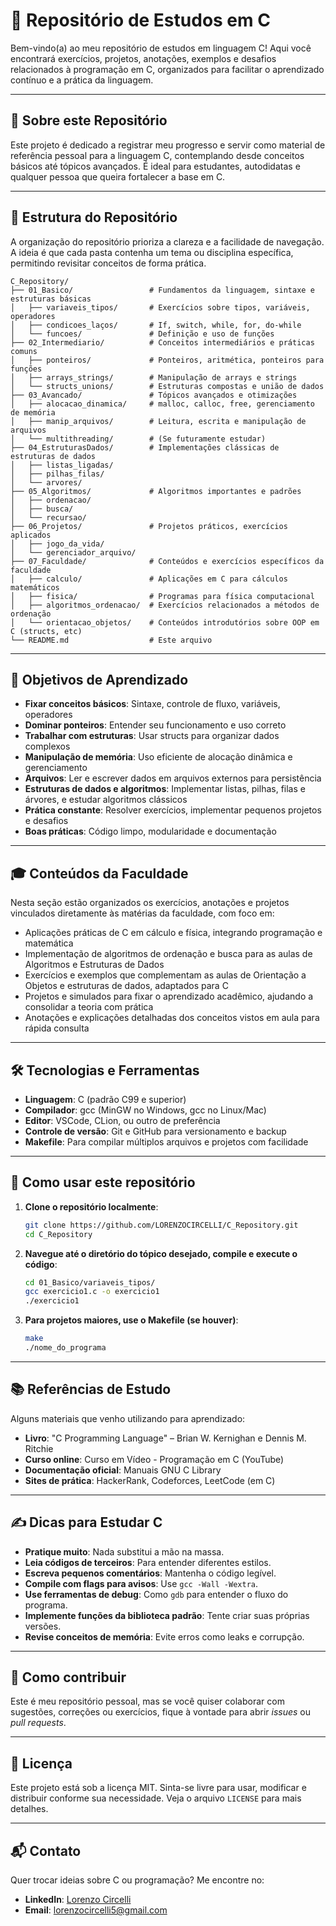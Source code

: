 # 📘 Repositório de Estudos em C

Bem-vindo(a) ao meu repositório de estudos em linguagem C! Aqui você encontrará exercícios, projetos, anotações, exemplos e desafios relacionados à programação em C, organizados para facilitar o aprendizado contínuo e a prática da linguagem.

---

## 📖 Sobre este Repositório

Este projeto é dedicado a registrar meu progresso e servir como material de referência pessoal para a linguagem C, contemplando desde conceitos básicos até tópicos avançados. É ideal para estudantes, autodidatas e qualquer pessoa que queira fortalecer a base em C.

---

## 📂 Estrutura do Repositório

A organização do repositório prioriza a clareza e a facilidade de navegação. A ideia é que cada pasta contenha um tema ou disciplina específica, permitindo revisitar conceitos de forma prática.

```plaintext
C_Repository/
├── 01_Basico/                 # Fundamentos da linguagem, sintaxe e estruturas básicas
│   ├── variaveis_tipos/       # Exercícios sobre tipos, variáveis, operadores
│   ├── condicoes_laços/       # If, switch, while, for, do-while
│   └── funcoes/               # Definição e uso de funções
├── 02_Intermediario/          # Conceitos intermediários e práticas comuns
│   ├── ponteiros/             # Ponteiros, aritmética, ponteiros para funções
│   ├── arrays_strings/        # Manipulação de arrays e strings
│   └── structs_unions/        # Estruturas compostas e união de dados
├── 03_Avancado/               # Tópicos avançados e otimizações
│   ├── alocacao_dinamica/     # malloc, calloc, free, gerenciamento de memória
│   ├── manip_arquivos/        # Leitura, escrita e manipulação de arquivos
│   └── multithreading/        # (Se futuramente estudar)
├── 04_EstruturasDados/        # Implementações clássicas de estruturas de dados
│   ├── listas_ligadas/
│   ├── pilhas_filas/
│   └── arvores/
├── 05_Algoritmos/             # Algoritmos importantes e padrões
│   ├── ordenacao/
│   ├── busca/
│   └── recursao/
├── 06_Projetos/               # Projetos práticos, exercícios aplicados
│   ├── jogo_da_vida/
│   └── gerenciador_arquivo/
├── 07_Faculdade/              # Conteúdos e exercícios específicos da faculdade
│   ├── calculo/               # Aplicações em C para cálculos matemáticos
│   ├── fisica/                # Programas para física computacional
│   ├── algoritmos_ordenacao/  # Exercícios relacionados a métodos de ordenação
│   └── orientacao_objetos/    # Conteúdos introdutórios sobre OOP em C (structs, etc)
└── README.md                  # Este arquivo
```

---

## 🎯 Objetivos de Aprendizado

- **Fixar conceitos básicos**: Sintaxe, controle de fluxo, variáveis, operadores
- **Dominar ponteiros**: Entender seu funcionamento e uso correto
- **Trabalhar com estruturas**: Usar structs para organizar dados complexos
- **Manipulação de memória**: Uso eficiente de alocação dinâmica e gerenciamento
- **Arquivos**: Ler e escrever dados em arquivos externos para persistência
- **Estruturas de dados e algoritmos**: Implementar listas, pilhas, filas e árvores, e estudar algoritmos clássicos
- **Prática constante**: Resolver exercícios, implementar pequenos projetos e desafios
- **Boas práticas**: Código limpo, modularidade e documentação

---

## 🎓 Conteúdos da Faculdade

Nesta seção estão organizados os exercícios, anotações e projetos vinculados diretamente às matérias da faculdade, com foco em:

- Aplicações práticas de C em cálculo e física, integrando programação e matemática
- Implementação de algoritmos de ordenação e busca para as aulas de Algoritmos e Estruturas de Dados
- Exercícios e exemplos que complementam as aulas de Orientação a Objetos e estruturas de dados, adaptados para C
- Projetos e simulados para fixar o aprendizado acadêmico, ajudando a consolidar a teoria com prática
- Anotações e explicações detalhadas dos conceitos vistos em aula para rápida consulta

---

## 🛠️ Tecnologias e Ferramentas

- **Linguagem**: C (padrão C99 e superior)
- **Compilador**: gcc (MinGW no Windows, gcc no Linux/Mac)
- **Editor**: VSCode, CLion, ou outro de preferência
- **Controle de versão**: Git e GitHub para versionamento e backup
- **Makefile**: Para compilar múltiplos arquivos e projetos com facilidade

---

## 🚀 Como usar este repositório

1. **Clone o repositório localmente**:
   ```bash
   git clone https://github.com/LORENZOCIRCELLI/C_Repository.git
   cd C_Repository
   ```

2. **Navegue até o diretório do tópico desejado, compile e execute o código**:
   ```bash
   cd 01_Basico/variaveis_tipos/
   gcc exercicio1.c -o exercicio1
   ./exercicio1
   ```

3. **Para projetos maiores, use o Makefile (se houver)**:
   ```bash
   make
   ./nome_do_programa
   ```

---

## 📚 Referências de Estudo

Alguns materiais que venho utilizando para aprendizado:

- **Livro**: "C Programming Language" – Brian W. Kernighan e Dennis M. Ritchie
- **Curso online**: Curso em Vídeo - Programação em C (YouTube)
- **Documentação oficial**: Manuais GNU C Library
- **Sites de prática**: HackerRank, Codeforces, LeetCode (em C)

---

## ✍️ Dicas para Estudar C

- **Pratique muito**: Nada substitui a mão na massa.
- **Leia códigos de terceiros**: Para entender diferentes estilos.
- **Escreva pequenos comentários**: Mantenha o código legível.
- **Compile com flags para avisos**: Use `gcc -Wall -Wextra`.
- **Use ferramentas de debug**: Como `gdb` para entender o fluxo do programa.
- **Implemente funções da biblioteca padrão**: Tente criar suas próprias versões.
- **Revise conceitos de memória**: Evite erros como leaks e corrupção.

---

## 🤝 Como contribuir

Este é meu repositório pessoal, mas se você quiser colaborar com sugestões, correções ou exercícios, fique à vontade para abrir *issues* ou *pull requests*.

---

## 📝 Licença

Este projeto está sob a licença MIT. Sinta-se livre para usar, modificar e distribuir conforme sua necessidade. Veja o arquivo `LICENSE` para mais detalhes.

---

## 📬 Contato

Quer trocar ideias sobre C ou programação? Me encontre no:

- **LinkedIn**: [Lorenzo Circelli](www.linkedin.com/in/lorenzo-calabrese-circelli-877bb9204)
- **Email**: lorenzocircelli5@gmail.com